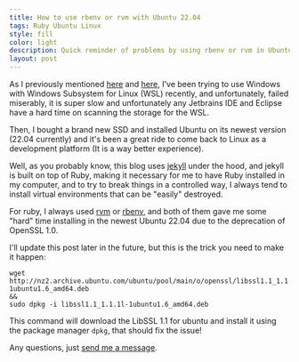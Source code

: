 ```yaml
---
title: How to use rbenv or rvm with Ubuntu 22.04
tags: Ruby Ubuntu Linux
style: fill
color: light
description: Quick reminder of problems by using rbenv or rvm in Ubuntu 22.04
layout: post
---
```


As I previously mentioned [here](/blog/why-wsl2-is-so-slow) and [here](/blog/intellij-and-wsl-not-a-good-match), I've been trying to use Windows with Windows Subsystem for Linux (WSL) recently, and unfortunately, failed miserably, it is super slow and unfortunately any Jetbrains IDE and Eclipse have a hard time on scanning the storage for the WSL.

Then, I bought a brand new SSD and installed Ubuntu on its newest version (22.04 currently) and it's been a great ride to come back to Linux as a development platform (It is a way better experience).

Well, as you probably know, this blog uses [jekyll](https://jekyllrb.com/) under the hood, and jekyll is built on top of Ruby, making it necessary for me to have Ruby installed in my computer, and to try to break things in a controlled way, I always tend to install virtual environments that can be "easily" destroyed.

For ruby, I always used [rvm](https://rvm.io/) or [rbenv](https://github.com/rbenv/rbenv), and both of them gave me some "hard" time installing in the newest Ubuntu 22.04 due to the deprecation of OpenSSL 1.0.

I'll update this post later in the future, but this is the trick you need to make it happen:

```shell
wget http://nz2.archive.ubuntu.com/ubuntu/pool/main/o/openssl/libssl1.1_1.1.1l-1ubuntu1.6_amd64.deb 
&& 
sudo dpkg -i libssl1.1_1.1.1l-1ubuntu1.6_amd64.deb
```

This command will download the LibSSL 1.1 for ubuntu and install it using the package manager `dpkg`, that should fix the issue!

Any questions, just [send me a message](/contact).